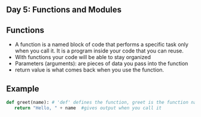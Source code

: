 ## Day 5: Functions and Modules

## Functions
- A function is a named block of code that performs a specific task only when you call it. It is a program inside your code that you can reuse.
- With functions your code will be able to stay organized
- Parameters (arguments): are pieces of data you pass into the function
- return value is what comes back when you use the function.  

## Example 
```python
def greet(name): # 'def' defines the function, greet is the function name
   return "Hello, " + name  #gives output when you call it


  




















